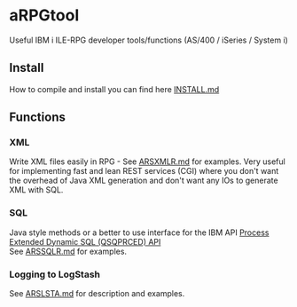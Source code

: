 # aRPGtool
Useful IBM i ILE-RPG developer tools/functions (AS/400 / iSeries / System i)

## Install
How to compile and install you can find here [INSTALL.md](INSTALL.md)

## Functions

### XML
Write XML files easily in RPG - See [ARSXMLR.md](ARSXMLR.md) for examples.
Very useful for implementing fast and lean REST services (CGI) where you don't want the overhead of Java XML generation and don't want any IOs to generate XML with SQL.

### SQL
Java style methods or a better to use interface for the IBM API
[Process Extended Dynamic SQL (QSQPRCED) API](https://www.ibm.com/support/knowledgecenter/en/ssw_ibm_i_73/apis/qsqprced.htm)  
See [ARSSQLR.md](ARSSQLR.md) for examples.

### Logging to LogStash
See [ARSLSTA.md](ARSLSTA.md) for description and examples.